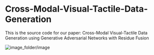 # Cross-Modal-Visual-Tactile-Data-Generation
This is the source code for our paper: 
Cross-Modal Visual-Tactile Data Generation using Generative Adversarial Networks with Residue Fusion

![image_folder/image](https://github.com/Visual-Tactile-Data-Generation/blob/main/image-folder/teas.jpg)

